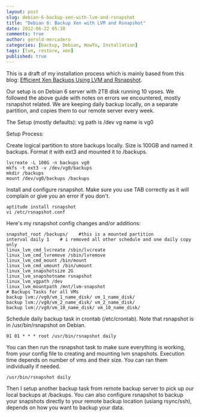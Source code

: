 ```yaml
---
layout: post
slug: debian-6-backup-xen-with-lvm-and-rsnapshot
title: "Debian 6: Backup Xen with LVM and Rsnapshot"
date: 2012-06-22 05:38
comments: true
author: gerold-mercadero
categories: [backup, Debian, HowTo, Installation]
tags: [lvm, restore, xen]
published: true
---
```



This is a draft of my installation process which is mainly based from this blog:  [Efficient Xen Backups Using LVM and Rsnapshot](http://backdrift.org/efficient-xen-backups-using-lvm-and-rsnapshot).

Our setup is on Debian 6 server with 2TB disk running 10 vpses. We followed the above guide with notes on errors we encountered, mostly rsnapshot related. We are keeping daily backup locally, on a separate partition, and copies them to our remote server every week.

The Setup (mostly defaults):
vg path is /dev
vg name is vg0

Setup Process:

Create logical partition to store backups locally.  Size is 100GB and named it backups.  Format it with ext3 and mounted it to /backups.

```
lvcreate -L 100G -n backups vg0
mkfs -t ext3 -v /dev/vg0/backups
mkdir /backups
mount /dev/vg0/backups /backups
```

Install and configure rsnapshot.  Make sure you use TAB correctly as it will complain or give you an error if you don't.

```
aptitude install rsnapshot
vi /etc/rsnapshot.conf
```

Here's my rsnapshot config changes and/or additions:
<!--more-->
```
snapshot_root /backups/    #this is a mounted partition
interval daily 1    # i removed all other schedule and one daily copy only
linux_lvm_cmd_lvcreate /sbin/lvcreate
linux_lvm_cmd_lvremove /sbin/lvremove
linux_lvm_cmd_mount /bin/mount
linux_lvm_cmd_umount /bin/umount
linux_lvm_snapshotsize 2G
linux_lvm_snapshotname rsnapshot
linux_lvm_vgpath /dev
linux_lvm_mountpath /mnt/lvm-snapshot
# Backups Tasks for all VMs
backup lvm://vg0/vm_1_name_disk/ vm_1_name_disk/
backup lvm://vg0/vm_2_name_disk/ vm_2_name_disk/
backup lvm://vg0/vm_10_name_disk/ vm_10_name_disk/
```

Schedule daily backup task in crontab (/etc/crontab). Note that rsnapshot is in /usr/bin/rsnapshot on Debian.

```
01 01 * * * root /usr/bin/rsnapshot daily
```

You can then run the rsnapshot task to make sure everything is working, from your config file to creating and mounting lvm snapshots. Execution time depends on number of vms and their size. You can ran them individually if needed.

```
/usr/bin/rsnapshot daily
```

Then I setup another backup task from remote backup server to pick up our local backups at /backups. You can also configure rsnapshot to backup your snapshots directly to your remote backup location (usiang rsync/ssh), depends on how you want to backup your data.
